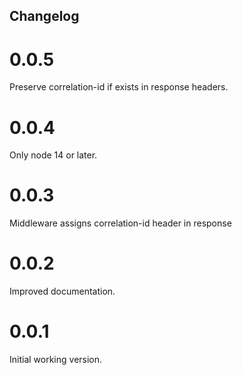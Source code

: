 Changelog
---------
# 0.0.5

Preserve correlation-id if exists in response headers.

# 0.0.4

Only node 14 or later.

# 0.0.3

Middleware assigns correlation-id header in response

# 0.0.2

Improved documentation.

# 0.0.1

Initial working version.
